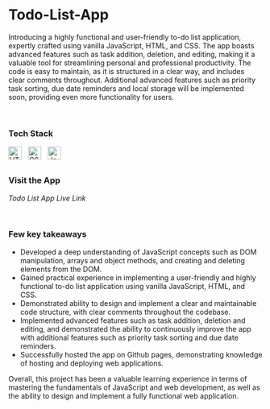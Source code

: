 # Todo-List-App

Introducing a highly functional and user-friendly to-do list application, expertly crafted using vanilla JavaScript, HTML, and CSS. The app boasts advanced features such as task addition, deletion, and editing, making it a valuable tool for streamlining personal and professional productivity. The code is easy to maintain, as it is structured in a clear way, and includes clear comments throughout. Additional advanced features such as priority task sorting, due date reminders and local storage will be implemented soon, providing even more functionality for users.

<br>

### Tech Stack

<img align="left" alt="HTML5" width="26px" src="https://cdn.jsdelivr.net/gh/devicons/devicon/icons/html5/html5-original.svg" style="padding-right:10px;" />

<img align="left" alt="CSS3" width="26px" src="https://cdn.jsdelivr.net/gh/devicons/devicon/icons/css3/css3-original.svg" style="padding-right:10px;" />

<img align="left" alt="JavaScript" width="26px" src="https://cdn.jsdelivr.net/gh/devicons/devicon/icons/javascript/javascript-original.svg" style="padding-right:10px;" />

<br>
<br>

### Visit the App

_Todo List App Live Link_

<br>

### Few key takeaways

- Developed a deep understanding of JavaScript concepts such as DOM manipulation, arrays and object methods, and creating and deleting elements from the DOM.
- Gained practical experience in implementing a user-friendly and highly functional to-do list application using vanilla JavaScript, HTML, and CSS.
- Demonstrated ability to design and implement a clear and maintainable code structure, with clear comments throughout the codebase.
- Implemented advanced features such as task addition, deletion and editing, and demonstrated the ability to continuously improve the app with additional features such as priority task sorting and due date reminders.
- Successfully hosted the app on Github pages, demonstrating knowledge of hosting and deploying web applications.

Overall, this project has been a valuable learning experience in terms of mastering the fundamentals of JavaScript and web development, as well as the ability to design and implement a fully functional web application.
